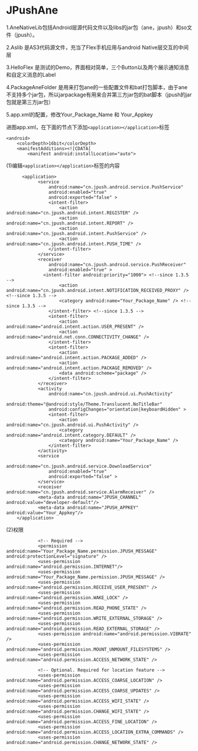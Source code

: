 JPushAne
========

1.AneNativeLib包括Android层源代码文件以及libs的jar包（ane，jpush）和so文件（jpush）。

2.Aslib 是AS3代码源文件，充当了Flex手机应用与android Native层交互的中间层

3.HelloFlex 是测试的Demo，界面相对简单，三个Button以及两个展示通知消息和自定义消息的Label

4.PackageAneFolder 是用来打包ane的一些配置文件和bat打包脚本，由于ane不支持多个jar包，所以jarpackage有用来合并第三方jar包的bat脚本（jpush的jar包就是第三方jar包）

5.app.xml的配置，修改Your_Package_Name 和 Your_Appkey

进图app.xml，在下面的节点下添加``<application></application>``标签

	<android>
        <colorDepth>16bit</colorDepth>
        <manifestAdditions><![CDATA[
			<manifest android:installLocation="auto">
	
 (1)编辑``<application></application>``标签的内容

	      <application>
				<service
		            android:name="cn.jpush.android.service.PushService"
		            android:enabled="true"
		            android:exported="false" >
		            <intent-filter>
		                <action android:name="cn.jpush.android.intent.REGISTER" />
		                <action android:name="cn.jpush.android.intent.REPORT" />
		                <action android:name="cn.jpush.android.intent.PushService" />
		                <action android:name="cn.jpush.android.intent.PUSH_TIME" />
		            </intent-filter>
		        </service>
				<receiver
		            android:name="cn.jpush.android.service.PushReceiver"
		            android:enabled="true" >
		          <intent-filter android:priority="1000"> <!--since 1.3.5 -->
		                <action android:name="cn.jpush.android.intent.NOTIFICATION_RECEIVED_PROXY" /> <!--since 1.3.5 -->
		                <category android:name="Your_Package_Name" /> <!--since 1.3.5 -->
		            </intent-filter> <!--since 1.3.5 -->
		            <intent-filter>
		                <action android:name="android.intent.action.USER_PRESENT" />
		                <action android:name="android.net.conn.CONNECTIVITY_CHANGE" />
		            </intent-filter>
		            <intent-filter>
		                <action android:name="android.intent.action.PACKAGE_ADDED" />
		                <action android:name="android.intent.action.PACKAGE_REMOVED" />
		                <data android:scheme="package" />
		            </intent-filter>
		        </receiver>
		        <activity
		            android:name="cn.jpush.android.ui.PushActivity"
		            android:theme="@android:style/Theme.Translucent.NoTitleBar"
		            android:configChanges="orientation|keyboardHidden" >
		            <intent-filter>
		                <action android:name="cn.jpush.android.ui.PushActivity" />
		                <category android:name="android.intent.category.DEFAULT" />
		                <category android:name="Your_Package_Name" />
		            </intent-filter>
		        </activity>
		        <service
		            android:name="cn.jpush.android.service.DownloadService"
		            android:enabled="true"
		            android:exported="false" >
		        </service>
		        <receiver android:name="cn.jpush.android.service.AlarmReceiver" />
		        <meta-data android:name="JPUSH_CHANNEL" android:value="developer-default"/>
			    <meta-data android:name="JPUSH_APPKEY" android:value="Your_Appkey"/> 
		</application>

 (2)权限
	
			    <!-- Required -->		
				<permission android:name="Your_Package_Name.permission.JPUSH_MESSAGE" android:protectionLevel="signature" />
				<uses-permission android:name="android.permission.INTERNET"/>
			    <uses-permission android:name="Your_Package_Name.permission.JPUSH_MESSAGE" />
			    <uses-permission android:name="android.permission.RECEIVE_USER_PRESENT" />
			    <uses-permission android:name="android.permission.WAKE_LOCK" />
			    <uses-permission android:name="android.permission.READ_PHONE_STATE" />
			    <uses-permission android:name="android.permission.WRITE_EXTERNAL_STORAGE" />
			    <uses-permission android:name="android.permission.READ_EXTERNAL_STORAGE" />
			    <uses-permission android:name="android.permission.VIBRATE" />
			    <uses-permission android:name="android.permission.MOUNT_UNMOUNT_FILESYSTEMS" />
			    <uses-permission android:name="android.permission.ACCESS_NETWORK_STATE" />
			     
			    <!-- Optional. Required for location feature -->
			    <uses-permission android:name="android.permission.ACCESS_COARSE_LOCATION" />
			    <uses-permission android:name="android.permission.ACCESS_COARSE_UPDATES" />
			    <uses-permission android:name="android.permission.ACCESS_WIFI_STATE" />
			    <uses-permission android:name="android.permission.CHANGE_WIFI_STATE" />
			    <uses-permission android:name="android.permission.ACCESS_FINE_LOCATION" />
			    <uses-permission android:name="android.permission.ACCESS_LOCATION_EXTRA_COMMANDS" />
			    <uses-permission android:name="android.permission.CHANGE_NETWORK_STATE" />